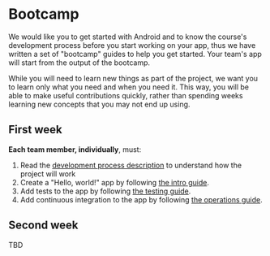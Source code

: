 # Bootcamp

We would like you to get started with Android and to know the course's development process before you start working on your app,
thus we have written a set of "bootcamp" guides to help you get started.
Your team's app will start from the output of the bootcamp.

While you will need to learn new things as part of the project, we want you to learn only what you need and when you need it.
This way, you will be able to make useful contributions quickly, rather than spending weeks learning new concepts that you may not end up using.


## First week

**Each team member, individually**, must:

1. Read the [development process description](../process) to understand how the project will work
2. Create a "Hello, world!" app by following [the intro guide](./Intro.md).
3. Add tests to the app by following [the testing guide](./Testing.md).
4. Add continuous integration to the app by following [the operations guide](./Operations.md).


## Second week

TBD
